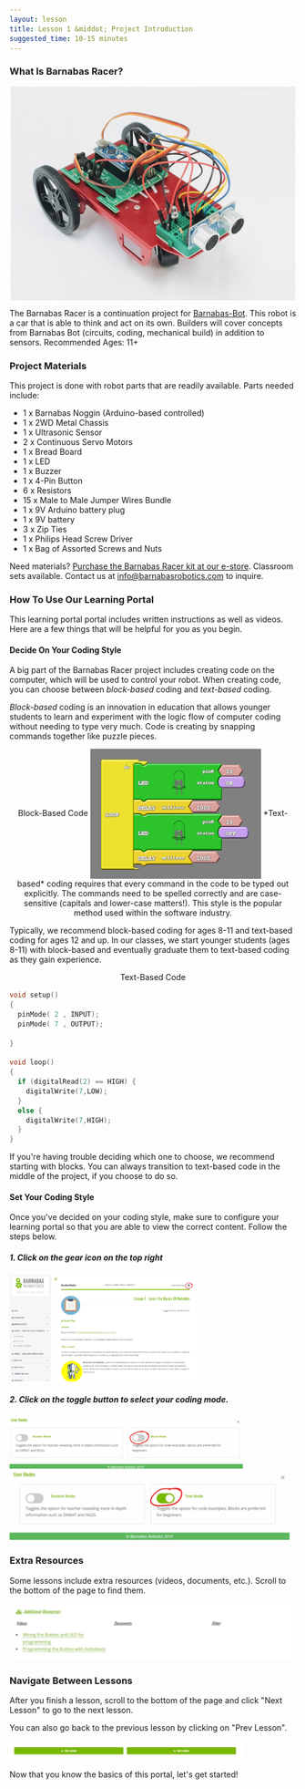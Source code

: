 ```yaml
---
layout: lesson
title: Lesson 1 &middot; Project Introduction
suggested_time: 10-15 minutes
---
```


### What Is Barnabas Racer?
<p align="center" markdown = "1">
<img align="center" src="fig-01_05.jpg" width="500">
</p>

The Barnabas Racer is a continuation project for [Barnabas-Bot](https://shop.barnabasrobotics.com/collections/kits-1/products/barnabas-bot-kit).  This robot is a car that is able to think and act on its own.  Builders will cover concepts from Barnabas Bot (circuits, coding, mechanical build) in addition to sensors.  Recommended Ages: 11+

### Project Materials

This project is done with robot parts that are readily available.  Parts needed include:

- 1 x Barnabas Noggin (Arduino-based controlled)
- 1 x 2WD Metal Chassis
- 1 x Ultrasonic Sensor
- 2 x Continuous Servo Motors
- 1 x Bread Board
- 1 x LED
- 1 x Buzzer
- 1 x 4-Pin Button
- 6 x Resistors
- 15 x Male to Male Jumper Wires Bundle
- 1 x 9V Arduino battery plug
- 1 x 9V battery
- 3 x Zip Ties
- 1 x Philips Head Screw Driver
- 1 x Bag of Assorted Screws and Nuts

Need materials?  [Purchase the Barnabas Racer kit at our e-store](https://shop.barnabasrobotics.com/collections/kits-1/products/barnabas-racer-kit).  Classroom sets available.  Contact us at info@barnabasrobotics.com to inquire. 

### How To Use Our Learning Portal

This learning portal portal includes written instructions as well as videos.  Here are a few things that will be helpful for you as you begin.

#### Decide On Your Coding Style

A big part of the Barnabas Racer project includes creating code on the computer, which will be used to control your robot.  When creating code, you can choose between *block-based* coding and *text-based* coding.  

*Block-based* coding is an innovation in education that allows younger students to learn and experiment with the logic flow of computer coding without needing to type very much.  Code is creating by snapping commands together like puzzle pieces.

<p align="center" markdown = "1">
    Block-Based Code
    <img align="center" src="fig-01_11.png" width="300">
*Text-based* coding requires that every command in the code to be typed out explicitly.  The commands need to be spelled correctly and are case-sensitive (capitals and lower-case matters!).  This style is the popular method used within the software industry.  

Typically, we recommend block-based coding for ages 8-11 and text-based coding for ages 12 and up.  In our classes, we start younger students (ages 8-11) with block-based and eventually graduate them to text-based coding as they gain experience.


<p align="center" markdown = "1">
    Text-Based Code
</p>

```c
void setup()
{
  pinMode( 2 , INPUT);
  pinMode( 7 , OUTPUT);

}

void loop()
{
  if (digitalRead(2) == HIGH) {
    digitalWrite(7,LOW);
  }
  else {
    digitalWrite(7,HIGH);
  }
}
```

If you're having trouble deciding which one to choose, we recommend starting with blocks.  You can always transition to text-based code in the middle of the project, if you choose to do so.

#### Set Your Coding Style

Once you've decided on your coding style, make sure to configure your learning portal so that you are able to view the correct content.   Follow the steps below.

##### 1. Click on the gear icon on the top right

<img src="fig-01_00.png" alt="fig-01_2" style="zoom:32%;" class="image center" />



##### 2. Click on the toggle button to select your coding mode.

<img src="fig-01_01.png" alt="fig-01_01" style="zoom:40%;" class="image center" />



<img src="fig-01_02.png" alt="fig-01_02" style="zoom:48%;" class="image center" />



### Extra Resources

Some lessons include extra resources (videos, documents, etc.).  Scroll to the bottom of the page to find them.

<img src="fig-01_04.png" alt="fig-01_01" style="zoom:50%;" class="image center" />

### Navigate Between Lessons

After you finish a lesson, scroll to the bottom of the page and click "Next Lesson" to go to the next lesson.  

You can also go back to the previous lesson by clicking on "Prev Lesson".

<img src="fig-01_03.png" alt="fig-01_03" style="zoom:40%;" class="image center" />

Now that you know the basics of this portal, let's get started!